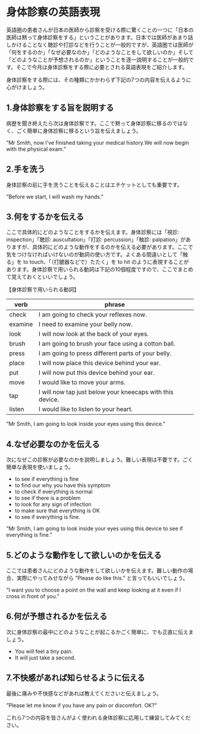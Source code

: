 # 身体診察の英語表現

英語圏の患者さんが日本の医師から診察を受ける際に驚くことの一つに「日本の医師は黙って身体診察をする」ということがあります。日本では医師があまり話しかけることなく聴診や打診などを行うことが一般的ですが、英語圏では医師が「何をするのか」「なぜ必要なのか」「どのようなことをして欲しいのか」そして「どのようなことが予想されるのか」ということを逐一説明することが一般的です。そこで今月は身体診察をする際に必要とされる英語表現をご紹介します。

身体診察をする際には、その種類にかかわらず下記の7つの内容を伝えるように心がけましょう。

## 1.身体診察をする旨を説明する

病歴を聞き終えたら次は身体診察です。ここで黙って身体診察に移るのではなく、ごく簡単に身体診察に移るという旨を伝えましょう。

”Mr Smith, now I’ve finished taking your medical history.We will now begin with the physical exam.”

## 2.手を洗う

身体診察の前に手を洗うことを伝えることはエチケットとしても重要です。

”Before we start, I will wash my hands.”

## 3.何をするかを伝える

ここで具体的にどのようなことをするかを伝えます。身体診察には「視診: inspection」「聴診: auscultation」「打診: percussion」「触診: palpation」がありますが、具体的にどのような動作をするのかを伝える必要があります。ここで気をつけなければいけないのが動詞の使い方です。よくある間違いとして「触る」を to touch、「（打腱器などで）たたく」を to hit のように表現することがあります。身体診察で用いられる動詞は下記の10個程度ですので、ここでまとめて覚えておくといいでしょう。

【身体診察で用いられる動詞】

| verb      | phrase
|-----------|----------
| check     | I am going to check your reflexes now.
| examine   | I need to examine your belly now.
| look      | I will now look at the back of your eyes.
| brush     | I am going to brush your face using a cotton ball.
| press     | I am going to press different parts of your belly.
| place     | I will now place this device behind your ear.
| put       | I will now put this device behind your ear.
| move      | I would like to move your arms.
| tap       | I will now tap just below your kneecaps with this device.
| listen    | I would like to listen to your heart.

”Mr Smith, I am going to look inside your eyes using this device.”

## 4.なぜ必要なのかを伝える

次になぜこの診察が必要なのかを説明しましょう。難しい表現は不要です。ごく簡単な表現を使いましょう。

- to see if everything is fine
- to find our why you have this symptom
- to check if everything is normal
- to see if there is a problem
- to look for any sign of infection
- to make sure that everything is OK
- to see if everything is fine.

”Mr Smith, I am going to look inside your eyes using this device to see if everything is fine.”

## 5.どのような動作をして欲しいのかを伝える

ここでは患者さんにどのような動作をして欲しいかを伝えます。難しい動作の場合、実際にやってみせながら ”Please do like this.” と言ってもいいでしょう。

”I want you to choose a point on the wall and keep looking at it even if I cross in front of you.”

## 6.何が予想されるかを伝える

次に身体診察の最中にどのようなことが起こるかごく簡単に、でも正直に伝えましょう。

- You will feel a tiny pain.
- It will just take a second.

## 7.不快感があれば知らせるように伝える

最後に痛みや不快感などがあれば教えてくださいと伝えましょう。

”Please let me know if you have any pain or discomfort. OK?”

これら7つの内容を皆さんがよく使われる身体診察に応用して練習してみてください。
